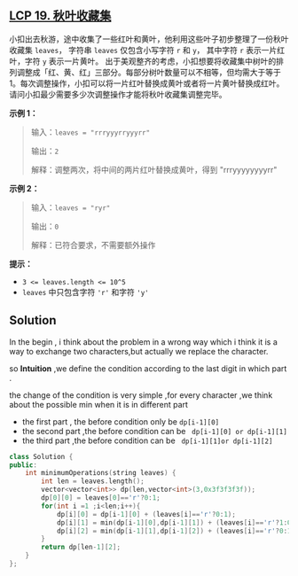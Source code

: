 ## [LCP 19. 秋叶收藏集](https://leetcode-cn.com/problems/UlBDOe/)

小扣出去秋游，途中收集了一些红叶和黄叶，他利用这些叶子初步整理了一份秋叶收藏集 `leaves`， 字符串 `leaves` 仅包含小写字符 `r` 和 `y`， 其中字符 `r` 表示一片红叶，字符 `y` 表示一片黄叶。
出于美观整齐的考虑，小扣想要将收藏集中树叶的排列调整成「红、黄、红」三部分。每部分树叶数量可以不相等，但均需大于等于 1。每次调整操作，小扣可以将一片红叶替换成黄叶或者将一片黄叶替换成红叶。请问小扣最少需要多少次调整操作才能将秋叶收藏集调整完毕。

**示例 1：**

> 输入：`leaves = "rrryyyrryyyrr"`
>
> 输出：`2`
>
> 解释：调整两次，将中间的两片红叶替换成黄叶，得到 "rrryyyyyyyyrr"

**示例 2：**

> 输入：`leaves = "ryr"`
>
> 输出：`0`
>
> 解释：已符合要求，不需要额外操作

**提示：**

- `3 <= leaves.length <= 10^5`
- `leaves` 中只包含字符 `'r'` 和字符 `'y'`



## Solution

In the begin , i think about the problem in a wrong way  which i think it is a way to exchange two characters,but actually we replace the character.

so **Intuition** ,we define the condition according to the last digit in which part .

the change of the condition is very simple ,for every character ,we think about the possible min  when it is in different part

* the first part , the before condition only be `dp[i-1][0]`
* the second part ,the before condition can be ` dp[i-1][0] or dp[i-1][1]`
* the third part ,the before condition can be ` dp[i-1][1]or dp[i-1][2]`

```c++
class Solution {
public:
    int minimumOperations(string leaves) {
        int len = leaves.length();
        vector<vector<int>> dp(len,vector<int>(3,0x3f3f3f3f));
        dp[0][0] = leaves[0]=='r'?0:1;
        for(int i =1 ;i<len;i++){
            dp[i][0] = dp[i-1][0] + (leaves[i]=='r'?0:1);
            dp[i][1] = min(dp[i-1][0],dp[i-1][1]) + (leaves[i]=='r'?1:0);
            dp[i][2] = min(dp[i-1][1],dp[i-1][2]) + (leaves[i]=='r'?0:1);
        }
        return dp[len-1][2];
    }
};
```

 